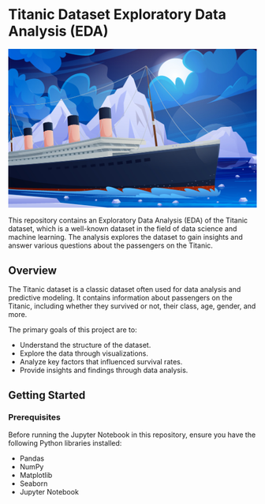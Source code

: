 # Titanic Dataset Exploratory Data Analysis (EDA)

<img src="titanicship.jpg"/>

This repository contains an Exploratory Data Analysis (EDA) of the Titanic dataset, which is a well-known dataset in the field of data science and machine learning. The analysis explores the dataset to gain insights and answer various questions about the passengers on the Titanic.

## Overview

The Titanic dataset is a classic dataset often used for data analysis and predictive modeling. It contains information about passengers on the Titanic, including whether they survived or not, their class, age, gender, and more.

The primary goals of this project are to:

- Understand the structure of the dataset.
- Explore the data through visualizations.
- Analyze key factors that influenced survival rates.
- Provide insights and findings through data analysis.

## Getting Started

### Prerequisites

Before running the Jupyter Notebook in this repository, ensure you have the following Python libraries installed:

- Pandas
- NumPy
- Matplotlib
- Seaborn
- Jupyter Notebook
